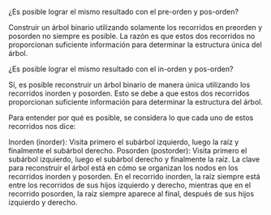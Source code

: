 ¿Es posible lograr el mismo resultado con el pre-orden y pos-orden?

Construir un árbol binario utilizando solamente los recorridos en preorden y posorden no siempre es posible. La razón es que estos dos recorridos no proporcionan 
suficiente información para determinar la estructura única del árbol.


¿Es posible lograr el mismo resultado con el in-orden y pos-orden? 

Sí, es posible reconstruir un árbol binario de manera única utilizando los recorridos inorden y posorden. Esto se debe a que estos dos recorridos
proporcionan suficiente información para determinar la estructura del árbol.

Para entender por qué es posible, se considera lo que cada uno de estos recorridos nos dice:

Inorden (inorder): Visita primero el subárbol izquierdo, luego la raíz y finalmente el subárbol derecho.
Posorden (postorder): Visita primero el subárbol izquierdo, luego el subárbol derecho y finalmente la raíz.
La clave para reconstruir el árbol está en cómo se organizan los nodos en los recorridos inorden y posorden. 
En el recorrido inorden, la raíz siempre está entre los recorridos de sus hijos izquierdo y derecho, mientras que en el recorrido posorden,
la raíz siempre aparece al final, después de sus hijos izquierdo y derecho.
